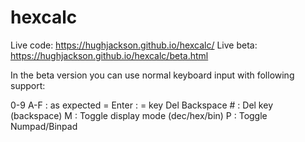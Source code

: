 # hexcalc

Live code: https://hughjackson.github.io/hexcalc/
Live beta: https://hughjackson.github.io/hexcalc/beta.html

In the beta version you can use normal keyboard input with following support:

0-9 A-F             : as expected
= Enter             : = key
Del Backspace #     : Del key (backspace)
M                   : Toggle display mode (dec/hex/bin)
P                   : Toggle Numpad/Binpad
